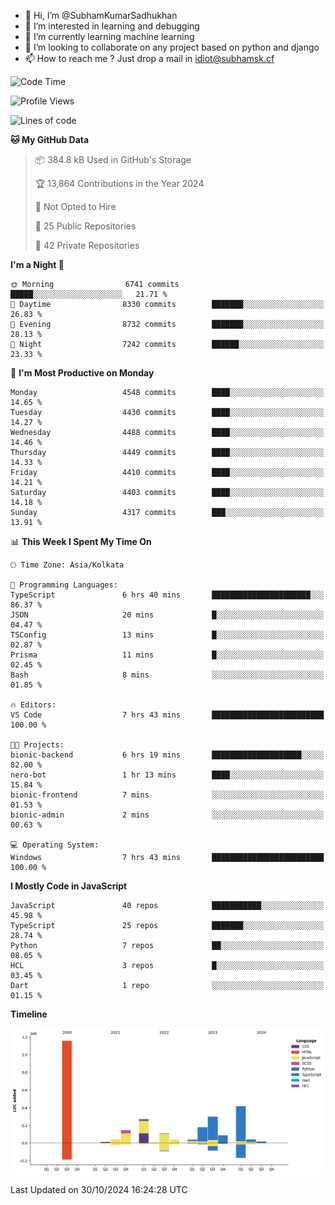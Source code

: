 - 👋 Hi, I’m @SubhamKumarSadhukhan
- 👀 I’m interested in learning and debugging
- 🌱 I’m currently learning machine learning
- 💞️ I’m looking to collaborate on any project based on python and django
- 📫 How to reach me ?
      Just drop a mail in idiot@subhamsk.cf

<!---
SubhamKumarSadhukhan/SubhamKumarSadhukhan is a ✨ special ✨ repository because its `README.md` (this file) appears on your GitHub profile.
You can click the Preview link to take a look at your changes.
--->


<!--START_SECTION:waka-->
![Code Time](http://img.shields.io/badge/Code%20Time-2%2C578%20hrs%2058%20mins-blue)

![Profile Views](http://img.shields.io/badge/Profile%20Views-4-blue)

![Lines of code](https://img.shields.io/badge/From%20Hello%20World%20I%27ve%20Written-2.8%20million%20lines%20of%20code-blue)

**🐱 My GitHub Data** 

> 📦 384.8 kB Used in GitHub's Storage 
 > 
> 🏆 13,864 Contributions in the Year 2024
 > 
> 🚫 Not Opted to Hire
 > 
> 📜 25 Public Repositories 
 > 
> 🔑 42 Private Repositories 
 > 
**I'm a Night 🦉** 

```text
🌞 Morning                6741 commits        █████░░░░░░░░░░░░░░░░░░░░   21.71 % 
🌆 Daytime                8330 commits        ███████░░░░░░░░░░░░░░░░░░   26.83 % 
🌃 Evening                8732 commits        ███████░░░░░░░░░░░░░░░░░░   28.13 % 
🌙 Night                  7242 commits        ██████░░░░░░░░░░░░░░░░░░░   23.33 % 
```
📅 **I'm Most Productive on Monday** 

```text
Monday                   4548 commits        ████░░░░░░░░░░░░░░░░░░░░░   14.65 % 
Tuesday                  4430 commits        ████░░░░░░░░░░░░░░░░░░░░░   14.27 % 
Wednesday                4488 commits        ████░░░░░░░░░░░░░░░░░░░░░   14.46 % 
Thursday                 4449 commits        ████░░░░░░░░░░░░░░░░░░░░░   14.33 % 
Friday                   4410 commits        ████░░░░░░░░░░░░░░░░░░░░░   14.21 % 
Saturday                 4403 commits        ████░░░░░░░░░░░░░░░░░░░░░   14.18 % 
Sunday                   4317 commits        ███░░░░░░░░░░░░░░░░░░░░░░   13.91 % 
```


📊 **This Week I Spent My Time On** 

```text
🕑︎ Time Zone: Asia/Kolkata

💬 Programming Languages: 
TypeScript               6 hrs 40 mins       ██████████████████████░░░   86.37 % 
JSON                     20 mins             █░░░░░░░░░░░░░░░░░░░░░░░░   04.47 % 
TSConfig                 13 mins             █░░░░░░░░░░░░░░░░░░░░░░░░   02.87 % 
Prisma                   11 mins             █░░░░░░░░░░░░░░░░░░░░░░░░   02.45 % 
Bash                     8 mins              ░░░░░░░░░░░░░░░░░░░░░░░░░   01.85 % 

🔥 Editors: 
VS Code                  7 hrs 43 mins       █████████████████████████   100.00 % 

🐱‍💻 Projects: 
bionic-backend           6 hrs 19 mins       ████████████████████░░░░░   82.00 % 
nero-bot                 1 hr 13 mins        ████░░░░░░░░░░░░░░░░░░░░░   15.84 % 
bionic-frontend          7 mins              ░░░░░░░░░░░░░░░░░░░░░░░░░   01.53 % 
bionic-admin             2 mins              ░░░░░░░░░░░░░░░░░░░░░░░░░   00.63 % 

💻 Operating System: 
Windows                  7 hrs 43 mins       █████████████████████████   100.00 % 
```

**I Mostly Code in JavaScript** 

```text
JavaScript               40 repos            ███████████░░░░░░░░░░░░░░   45.98 % 
TypeScript               25 repos            ███████░░░░░░░░░░░░░░░░░░   28.74 % 
Python                   7 repos             ██░░░░░░░░░░░░░░░░░░░░░░░   08.05 % 
HCL                      3 repos             █░░░░░░░░░░░░░░░░░░░░░░░░   03.45 % 
Dart                     1 repo              ░░░░░░░░░░░░░░░░░░░░░░░░░   01.15 % 
```



**Timeline**

![Lines of Code chart](https://raw.githubusercontent.com/SubhamKumarSadhukhan/SubhamKumarSadhukhan/main/assets/bar_graph.png)


 Last Updated on 30/10/2024 16:24:28 UTC
<!--END_SECTION:waka-->
